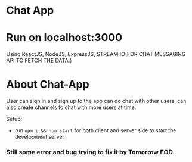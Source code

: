 # Chat App
# Run on localhost:3000

Using ReactJS, NodeJS, ExpressJS, STREAM.IO(FOR CHAT MESSAGING API TO FETCH THE DATA.)

# About Chat-App 

User can sign in and sign up to the app can do chat with other users. can also create channels to chat with more users at time.

Setup:
- run ```npm i && npm start``` for both client and server side to start the development server

### Still some error and bug trying to fix it by Tomorrow EOD. ###
